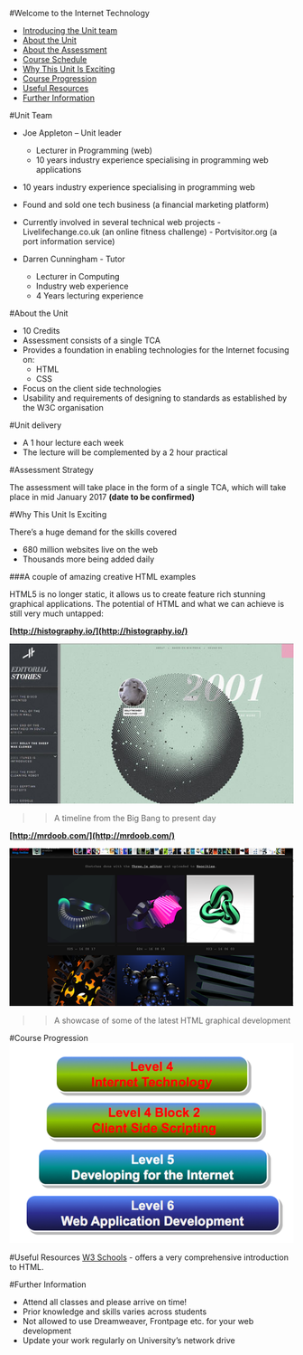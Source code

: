 #Welcome to the Internet Technology 
- [Introducing the Unit team](#unit-team)
- [About the Unit](#about-the-unit) 
- [About the Assessment](#about-the-assessment)
- [Course Schedule](#course-schedule)
- [Why This Unit Is Exciting](#why-this-unit-is-exciting)
- [Course Progression](#course-progression)
- [Useful Resources](#useful-resources)
- [Further Information](#further-information)

#Unit Team

- Joe Appleton – Unit leader
	- Lecturer in Programming (web)
	- 10 years industry experience specialising in programming web applications
	
 - 10 years industry experience specialising in programming web
 - Found and sold one tech business (a financial marketing platform)
 - Currently involved in several technical web projects 
 		- Livelifechange.co.uk (an online fitness challenge) 
 		- Portvisitor.org  (a port information service)	  
- Darren Cunningham - Tutor
	- Lecturer in Computing 
	- Industry web experience 
	- 4 Years lecturing experience  		

#About the Unit 
- 10 Credits
- Assessment consists of a single TCA
- Provides a foundation in enabling technologies for the Internet focusing on:
	- HTML
	- CSS
- Focus on the client side technologies 
- Usability and requirements of designing to standards as established by the W3C organisation

#Unit delivery

-   A 1 hour lecture each week
-   The lecture will be complemented by a 2 hour practical


#Assessment Strategy 

The assessment will take place in the form of a single TCA, which will take place in mid January 2017 **(date to be confirmed)**

#Why This Unit Is Exciting 

There’s a huge demand for the skills covered
	
- 680 million websites live on the web 
- Thousands more being added daily

###A couple of amazing creative HTML examples 

HTML5 is no longer static, it allows us to create feature rich stunning graphical applications. The potential of HTML and what we can achieve is still very much untapped:

**[http://histography.io/](http://histography.io/)**

![](assets/histogram.jpg)
>> A timeline from the Big Bang to present day
 

**[http://mrdoob.com/](http://mrdoob.com/)**

![](assets/mrdoob.png)

>> A showcase of some of the latest HTML graphical development


#Course Progression 
![progression](assets/progression.png)

#Useful Resources
[W3 Schools](http://www.w3schools.com/html) - offers a very comprehensive introduction to HTML.


#Further Information

- Attend all classes and please arrive on time!
- Prior knowledge and skills varies across students
- Not allowed to use Dreamweaver, Frontpage etc. for your web development
- Update your work regularly on University’s network drive

